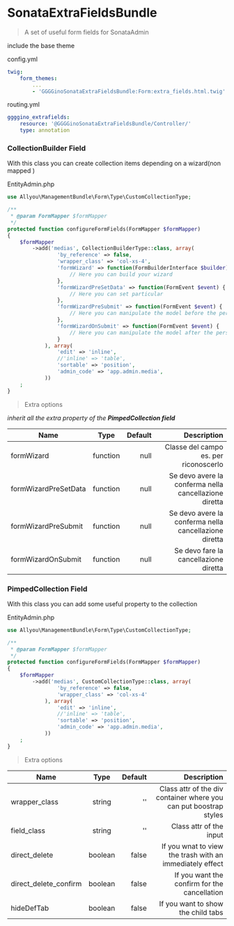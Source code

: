 # SonataExtraFieldsBundle

> A set of useful form fields for SonataAdmin

include the base theme

config.yml
```yml
twig:
    form_themes:
        ...
        - 'GGGGinoSonataExtraFieldsBundle:Form:extra_fields.html.twig'
```

routing.yml
```yml
ggggino_extrafields:
    resource: '@GGGGinoSonataExtraFieldsBundle/Controller/'
    type: annotation
```

### CollectionBuilder Field

With this class you can create collection items depending on a wizard(non mapped )

EntityAdmin.php
```php
use Allyou\ManagementBundle\Form\Type\CustomCollectionType;

/**
 * @param FormMapper $formMapper
 */
protected function configureFormFields(FormMapper $formMapper)
{
    $formMapper
        ->add('medias', CollectionBuilderType::class, array(
                'by_reference' => false,
                'wrapper_class' => 'col-xs-4',
                'formWizard' => function(FormBuilderInterface $builder) {
                    // Here you can build your wizard
                },
                'formWizardPreSetData' => function(FormEvent $event) {
                    // Here you can set particular
                },
                'formWizardPreSubmit' => function(FormEvent $event) {
                    // Here you can manipulate the model before the persist
                },
                'formWizardOnSubmit' => function(FormEvent $event) {
                    // Here you can manipulate the model after the persist
                }
            ), array(
                'edit' => 'inline',
                //'inline' => 'table',
                'sortable' => 'position',
                'admin_code' => 'app.admin.media',
            ))
    ;
}
```

> Extra options

*inherit all the extra property of the **PimpedCollection field*** 

| Name          | Type          | Default  | Description  |
| ------------- |:-------------:| --------:| ------------:|
| formWizard   | function       | null       | Classe del campo es. per riconoscerlo |
| formWizardPreSetData | function | null    | Se devo avere la conferma nella cancellazione diretta |
| formWizardPreSubmit | function | null    | Se devo avere la conferma nella cancellazione diretta |
| formWizardOnSubmit | function | null    | Se devo fare la cancellazione diretta |


### PimpedCollection Field

With this class you can add some useful property to the collection

EntityAdmin.php
```php
use Allyou\ManagementBundle\Form\Type\CustomCollectionType;

/**
 * @param FormMapper $formMapper
 */
protected function configureFormFields(FormMapper $formMapper)
{
    $formMapper
        ->add('medias', CustomCollectionType::class, array(
                'by_reference' => false,
                'wrapper_class' => 'col-xs-4'
            ), array(
                'edit' => 'inline',
                //'inline' => 'table',
                'sortable' => 'position',
                'admin_code' => 'app.admin.media',
            ))
    ;
}
```

> Extra options

| Name          | Type          | Default  | Description  |
| ------------- |:-------------:| --------:| ------------:|
| wrapper_class | string        | ''       | Class attr of the div container where you can put boostrap styles |
| field_class   | string        | ''       | Class attr of the input |
| direct_delete | boolean       | false    | If you wnat to view the trash with an immediately effect |
| direct_delete_confirm | boolean       | false    | If you want the confirm for the cancellation |
| hideDefTab | boolean       | false    | If you want to show the child tabs |
